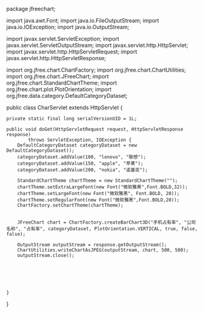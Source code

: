 package jfreechart;

import java.awt.Font;
import java.io.FileOutputStream;
import java.io.IOException;
import java.io.OutputStream;

import javax.servlet.ServletException;
import javax.servlet.ServletOutputStream;
import javax.servlet.http.HttpServlet;
import javax.servlet.http.HttpServletRequest;
import javax.servlet.http.HttpServletResponse;

import org.jfree.chart.ChartFactory;
import org.jfree.chart.ChartUtilities;
import org.jfree.chart.JFreeChart;
import org.jfree.chart.StandardChartTheme;
import org.jfree.chart.plot.PlotOrientation;
import org.jfree.data.category.DefaultCategoryDataset;

public class CharServlet extends HttpServlet {

  
	private static final long serialVersionUID = 1L;

	public void doGet(HttpServletRequest request, HttpServletResponse response)
			throws ServletException, IOException {
		DefaultCategoryDataset categoryDataset = new DefaultCategoryDataset();
		categoryDataset.addValue(100, "lenovo", "联想");
		categoryDataset.addValue(150, "apple", "苹果");
		categoryDataset.addValue(200, "nokia", "诺基亚");
		
		StandardChartTheme chartTheme = new StandardChartTheme("");
		chartTheme.setExtraLargeFont(new Font("微软雅黑",Font.BOLD,32));
		chartTheme.setLargeFont(new Font("微软雅黑", Font.BOLD, 20));
		chartTheme.setRegularFont(new Font("微软雅黑",Font.BOLD,20));
		ChartFactory.setChartTheme(chartTheme);
		
		
		JFreeChart chart = ChartFactory.createBarChart3D("手机占有率", "公司名称", "占有率", categoryDataset, PlotOrientation.VERTICAL, true, false, false);
		
		OutputStream outputStream = response.getOutputStream();
		ChartUtilities.writeChartAsJPEG(outputStream, chart, 500, 500);
		outputStream.close();
		
		
		
		
		
		
	}

}
